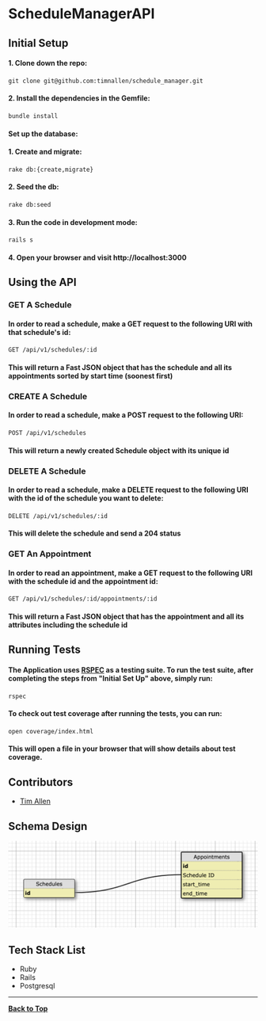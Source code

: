 # ScheduleManagerAPI

## Initial Setup

#### 1. Clone down the repo:
```
git clone git@github.com:timnallen/schedule_manager.git
```
#### 2. Install the dependencies in the Gemfile:

```
bundle install
```

#### Set up the database:

#### 1. Create and migrate:

```
rake db:{create,migrate}
```

#### 2. Seed the db:

```
rake db:seed
```

#### 3. Run the code in development mode:

```
rails s
```

#### 4. Open your browser and visit http://localhost:3000

## Using the API

### GET A Schedule

#### In order to read a schedule, make a GET request to the following URI with that schedule's id:

```
GET /api/v1/schedules/:id
```

#### This will return a Fast JSON object that has the schedule and all its appointments sorted by start time (soonest first)

### CREATE A Schedule

#### In order to read a schedule, make a POST request to the following URI:

```
POST /api/v1/schedules
```

#### This will return a newly created Schedule object with its unique id

### DELETE A Schedule

#### In order to read a schedule, make a DELETE request to the following URI with the id of the schedule you want to delete:

```
DELETE /api/v1/schedules/:id
```

#### This will delete the schedule and send a 204 status

### GET An Appointment

#### In order to read an appointment, make a GET request to the following URI with the schedule id and the appointment id:

```
GET /api/v1/schedules/:id/appointments/:id
```

#### This will return a Fast JSON object that has the appointment and all its attributes including the schedule id

## Running Tests

#### The Application uses [RSPEC](https://rspec.info/) as a testing suite. To run the test suite, after completing the steps from "Initial Set Up" above, simply run:

```
rspec
```

#### To check out test coverage after running the tests, you can run:

```
open coverage/index.html
```

#### This will open a file in your browser that will show details about test coverage.

## Contributors
- [Tim Allen](https://github.com/timnallen)

## Schema Design

![alt text](/DBschema.png)

## Tech Stack List
- Ruby
- Rails
- Postgresql
---
**[Back to Top](https://github.com/timnallen/schedule_manager/blob/master/README.md)**
